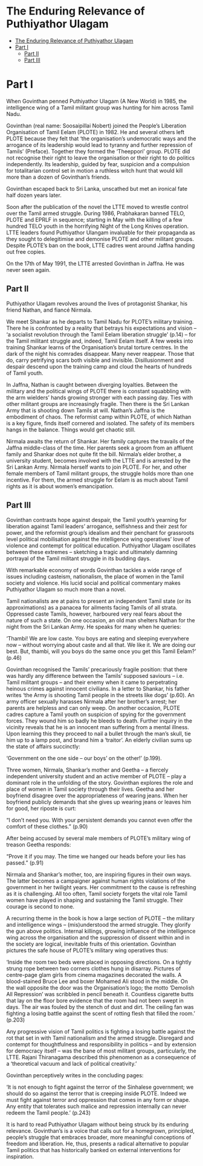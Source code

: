 # The Enduring Relevance of Puthiyathor Ulagam

- [The Enduring Relevance of Puthiyathor Ulagam](#the-enduring-relevance-of-puthiyathor-ulagam)
- [Part I](#part-i)
  - [Part II](#part-ii)
  - [Part III](#part-iii)


# Part I

When Govinthan penned Puthiyathor Ulagam (A New World) in 1985, the intelligence wing of a Tamil militant group was hunting for him across Tamil Nadu.

Govinthan (real name: Soosaipillai Nobert) joined the People’s Liberation Organisation of Tamil Eelam (PLOTE) in 1982. He and several others left PLOTE because they felt that ‘the organisation’s undemocratic ways and the arrogance of its leadership would lead to tyranny and further repression of Tamils’ (Preface). Together they formed the ‘Theeppori’ group. PLOTE did not recognise their right to leave the organisation or their right to do politics independently. Its leadership, guided by fear, suspicion and a compulsion for totalitarian control set in motion a ruthless witch hunt that would kill more than a dozen of Govinthan’s friends.

Govinthan escaped back to Sri Lanka, unscathed but met an ironical fate half dozen years later.

Soon after the publication of the novel the LTTE moved to wrestle control over the Tamil armed struggle. During 1986, Prabhakaran banned TELO, PLOTE and EPRLF in sequence; starting in May with the killing of a few hundred TELO youth in the horrifying Night of the Long Knives operation. LTTE leaders found Puthiyathor Ulangam invaluable for their propaganda as they sought to delegitimise and demonise PLOTE and other militant groups. Despite PLOTE’s ban on the book, LTTE cadres went around Jaffna handing out free copies.

On the 17th of May 1991, the LTTE arrested Govinthan in Jaffna. He was never seen again.

## Part II

Puthiyathor Ulagam revolves around the lives of protagonist Shankar, his friend Nathan, and fiancé Nirmala.

We meet Shankar as he departs to Tamil Nadu for PLOTE’s military training. There he is confronted by a reality that betrays his expectations and vision – ‘a socialist revolution through the Tamil Eelam liberation struggle’ (p.14) – for the Tamil militant struggle and, indeed, Tamil Eelam itself. A few weeks into training Shankar learns of the Organisation’s brutal torture centres. In the dark of the night his comrades disappear. Many never reappear. Those that do, carry petrifying scars both visible and invisible. Disillusionment and despair descend upon the training camp and cloud the hearts of hundreds of Tamil youth.

In Jaffna, Nathan is caught between diverging loyalties. Between the military and the political wings of PLOTE there is constant squabbling with the arm wielders’ hands growing stronger with each passing day. Ties with other militant groups are increasingly fragile. Then there is the Sri Lankan Army that is shooting down Tamils at will. Nathan’s Jaffna is the embodiment of chaos. The reformist camp within PLOTE, of which Nathan is a key figure, finds itself cornered and isolated. The safety of its members hangs in the balance. Things would get chaotic still.

Nirmala awaits the return of Shankar. Her family captures the travails of the Jaffna middle-class of the time. Her parents seek a groom from an affluent family and Shankar does not quite fit the bill. Nirmala’s elder brother, a university student, becomes involved with the LTTE and is arrested by the Sri Lankan Army. Nirmala herself wants to join PLOTE. For her, and other female members of Tamil militant groups, the struggle holds more than one incentive. For them, the armed struggle for Eelam is as much about Tamil rights as it is about women’s emancipation.

## Part III

Govinthan contrasts hope against despair, the Tamil youth’s yearning for liberation against Tamil leaders’ arrogance, selfishness and their zest for power, and the reformist group’s idealism and their penchant for grassroots level political mobilisation against the intelligence wing operatives’ love of violence and contempt for political education. Puthiyathor Ulagam oscillates between these extremes – sketching a tragic and ultimately damning portrayal of the Tamil militant struggle in its budding days.

With remarkable economy of words Govinthan tackles a wide range of issues including casteism, nationalism, the place of women in the Tamil society and violence. His lucid social and political commentary makes Puthiyathor Ulagam so much more than a novel.

Tamil nationalists are at pains to present an independent Tamil state (or its approximations) as a panacea for ailments facing Tamils of all strata. Oppressed caste Tamils, however, harboured very real fears about the nature of such a state. On one occasion, an old man shelters Nathan for the night from the Sri Lankan Army. He speaks for many when he queries:

‘Thambi! We are low caste. You boys are eating and sleeping everywhere now – without worrying about caste and all that. We like it. We are doing our best. But, thambi, will you boys do the same once you get this Tamil Eelam?’ (p.46)

Govinthan recognised the Tamils’ precariously fragile position: that there was hardly any difference between the Tamils’ supposed saviours – i.e. Tamil militant groups – and their enemy when it came to perpetrating heinous crimes against innocent civilians. In a letter to Shankar, his father writes ‘the Army is shooting Tamil people in the streets like dogs’ (p.60). An army officer sexually harasses Nirmala after her brother’s arrest; her parents are helpless and can only weep. On another occasion, PLOTE cadres capture a Tamil youth on suspicion of spying for the government forces. They wound him so badly he bleeds to death. Further inquiry in the vicinity reveals that he is an innocent man suffering from a mental illness. Upon learning this they proceed to nail a bullet through the man’s skull, tie him up to a lamp post, and brand him a ‘traitor’. An elderly civilian sums up the state of affairs succinctly:

‘Government on the one side – our boys’ on the other!’ (p.199).

Three women, Nirmala, Shankar’s mother and Geetha – a fiercely independent university student and an active member of PLOTE – play a dominant role in the unfolding of the story. Govinthan explores the role and place of women in Tamil society through their lives. Geetha and her boyfriend disagree over the appropriateness of wearing jeans. When her boyfriend publicly demands that she gives up wearing jeans or leaves him for good, her riposte is curt:

“I don’t need you. With your persistent demands you cannot even offer the comfort of these clothes.” (p.90)

After being accused by several male members of PLOTE’s military wing of treason Geetha responds:

“Prove it if you may. The time we hanged our heads before your lies has passed.” (p.91)

Nirmala and Shankar’s mother, too, are inspiring figures in their own ways. The latter becomes a campaigner against human rights violations of the government in her twilight years. Her commitment to the cause is refreshing as it is challenging. All too often, Tamil society forgets the vital role Tamil women have played in shaping and sustaining the Tamil struggle. Their courage is second to none.

A recurring theme in the book is how a large section of PLOTE – the military and intelligence wings – (mis)understood the armed struggle. They glorify the gun above politics. Internal killings, growing influence of the intelligence wing across the organisation and the suppression of dissent within and in the society are logical, inevitable fruits of this orientation. Govinthan pictures the safe house of PLOTE’s military wing operatives thus:

‘Inside the room two beds were placed in opposing directions. On a tightly strung rope between two corners clothes hung in disarray. Pictures of centre-page glam girls from cinema magazines decorated the walls. A blood-stained Bruce Lee and boxer Mohamed Ali stood in the middle. On the wall opposite the door was the Organisation’s logo; the motto ‘Demolish All Repression’ was scribbled in pencil beneath it. Countless cigarette butts that lay on the floor bore evidence that the room had not been swept in days. The air was fouled by the stench of dust and dirt. The ceiling fan was fighting a losing battle against the scent of rotting flesh that filled the room.’ (p.203)

Any progressive vision of Tamil politics is fighting a losing battle against the rot that set in with Tamil nationalism and the armed struggle. Disregard and contempt for thoughtfulness and responsibility in politics – and by extension for democracy itself – was the bane of most militant groups, particularly, the LTTE. Rajani Thiranagama described this phenomenon as a consequence of a ‘theoretical vacuum and lack of political creativity.’

Govinthan perceptively writes in the concluding pages:

‘It is not enough to fight against the terror of the Sinhalese government; we should do so against the terror that is creeping inside PLOTE. Indeed we must fight against terror and oppression that comes in any form or shape. Any entity that tolerates such malice and repression internally can never redeem the Tamil people.’ (p.243)

It is hard to read Puthiyathor Ulagam without being struck by its enduring relevance. Govinthan’s is a voice that calls out for a homegrown, principled, people’s struggle that embraces broader, more meaningful conceptions of freedom and liberation. He, thus, presents a radical alternative to popular Tamil politics that has historically banked on external interventions for inspiration.